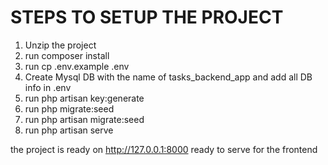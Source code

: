STEPS TO SETUP THE PROJECT
==========================

1. Unzip the project
2. run composer install
3. run cp .env.example .env
4. Create Mysql DB with the name of tasks_backend_app and add all DB info in .env
5. run php artisan key:generate
6. run php migrate:seed
7. run php artisan migrate:seed
8. run php artisan serve

the project is ready on http://127.0.0.1:8000 ready to serve for the frontend